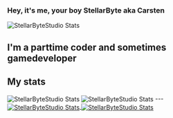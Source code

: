 ### Hey, it's me, your boy StellarByte aka Carsten
<img align="center" alt="StellarByteStudio Stats" src="https://github-readme-stats.vercel.app/api/pin/?username=StellarByteStudios&repo=Propra-Chaos-Trupp&theme=tokyonight">

## I'm a parttime coder and sometimes gamedeveloper


## My stats
<img align="center" alt="StellarByteStudio Stats" src="https://github-readme-stats.vercel.app/api?username=StellarByteStudios&show_icons=true&count_private=true&theme=tokyonight">
<img align="center" alt="StellarByteStudio Stats" src="https://github-readme-stats.vercel.app/api/top-langs/?username=StellarByteStudios" />
---

<a href="https://github.com/anuraghazra/github-readme-stats">
  <img align="center" alt="StellarByteStudio Stats" src="https://github-readme-stats.vercel.app/api?username=StellarByteStudios&show_icons=true&count_private=true&theme=tokyonight" />
</a>
<a href="https://github.com/anuraghazra/convoychat">
  <img align="center" alt="StellarByteStudio Stats" src="https://github-readme-stats.vercel.app/api/top-langs/?username=StellarByteStudios" />
</a>